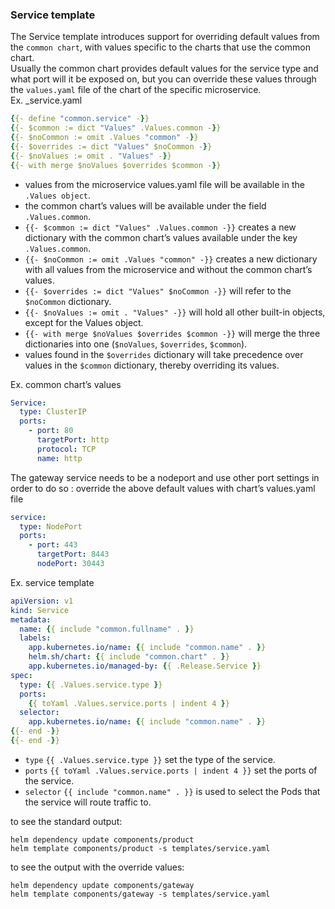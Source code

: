 ### Service template

The Service template introduces support for overriding default values from the `common chart`, with values specific to the charts that use the common chart.<br>
Usually the common chart provides default values for the service type and what port will it be exposed on, but you can override these values through the `values.yaml` file of the chart of the specific microservice.<br>
Ex. _service.yaml
```yaml
{{- define "common.service" -}}
{{- $common := dict "Values" .Values.common -}}
{{- $noCommon := omit .Values "common" -}}
{{- $overrides := dict "Values" $noCommon -}}
{{- $noValues := omit . "Values" -}}
{{- with merge $noValues $overrides $common -}}
```
- values from the microservice values.yaml file will be available in the `.Values object`.
- the common chart’s values will be available under the field `.Values.common`.
- `{{- $common := dict "Values" .Values.common -}}` creates a new dictionary with the common chart’s values available under the key `.Values.common`.
- `{{- $noCommon := omit .Values "common" -}}` creates a new dictionary with all values from the microservice and without the common chart’s values.
- `{{- $overrides := dict "Values" $noCommon -}}` will refer to the `$noCommon` dictionary.
- `{{- $noValues := omit . "Values" -}}` will hold all other built-in objects, except for the Values object.
- `{{- with merge $noValues $overrides $common -}}` will merge the three dictionaries into one (`$noValues`, `$overrides`, `$common`).
- values found in the `$overrides` dictionary will take precedence over values in the `$common` dictionary, thereby overriding its values.

Ex. common chart’s values
```yaml
Service:
  type: ClusterIP
  ports:
    - port: 80
      targetPort: http
      protocol: TCP
      name: http
```
The gateway service needs to be a nodeport and use other port settings in order to do so :
override the above default values with chart’s values.yaml file
```yaml
service:
  type: NodePort
  ports:
    - port: 443
      targetPort: 8443
      nodePort: 30443
```

Ex. service template
```yaml
apiVersion: v1
kind: Service
metadata:
  name: {{ include "common.fullname" . }}
  labels:
    app.kubernetes.io/name: {{ include "common.name" . }}
    helm.sh/chart: {{ include "common.chart" . }}
    app.kubernetes.io/managed-by: {{ .Release.Service }}
spec:
  type: {{ .Values.service.type }}
  ports:
    {{ toYaml .Values.service.ports | indent 4 }}
  selector:
    app.kubernetes.io/name: {{ include "common.name" . }}
{{- end -}}
{{- end -}}
```

- `type` `{{ .Values.service.type }}` set the type of the service.
- `ports` `{{ toYaml .Values.service.ports | indent 4 }}` set the ports of the service.
- `selector` `{{ include "common.name" . }}` is used to select the Pods that the service will route traffic to.

to see the standard output:
```shell
helm dependency update components/product
helm template components/product -s templates/service.yaml
```
to see the output with the override values:
```shell
helm dependency update components/gateway
helm template components/gateway -s templates/service.yaml
```